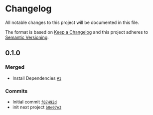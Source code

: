 # Changelog

All notable changes to this project will be documented in this file.

The format is based on [Keep a Changelog](https://keepachangelog.com/en/1.0.0/)
and this project adheres to [Semantic Versioning](https://semver.org/spec/v2.0.0.html).

## 0.1.0

### Merged

- Install Dependencies [`#1`](https://github.com/leggant/nextjs/pull/1)

### Commits

- Initial commit [`f07492d`](https://github.com/leggant/nextjs/commit/f07492d300956ec54d623862b8f459e14a68f61b)
- init next project [`b0e07e3`](https://github.com/leggant/nextjs/commit/b0e07e34759a7583f5a57d9fa90aa7cdae4a3f20)
